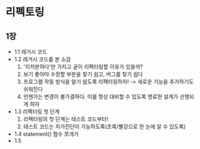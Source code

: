 # 리펙토링

## 1장

- 1.1 레거시 코드
- 1.2 레거시 코드를 본 소감
  1. '지저분하다'만 가지고 굳이 리팩터링할 이유가 있을까?
  2. 보기 좋아야 수정할 부분을 찾기 쉽고, 버그를 찾기 쉽다
  3. 프로그램 작동 방식을 알기 쉽도록 리팩터링하자! -> 새로운 기능을 추가하기도 쉬워진다
  4. 언젠가는 변경이 불가결하다. 이를 항상 대비할 수 있도록 명료한 설계가 선행되게 하자
- 1.3 리팩터링 첫 단계
  1. 리펙터링의 첫 단계는 테스트 코드부터!
  2. 테스트 코드는 자가진단이 가능하도록(초록/빨강으로 한 눈에 알 수 있도록)
- 1.4 statement() 함수 쪼개기
- 1.5
